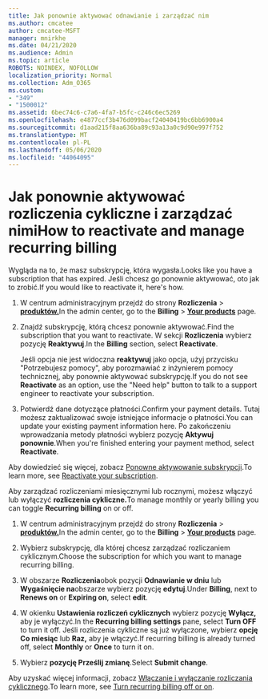```yaml
---
title: Jak ponownie aktywować odnawianie i zarządzać nim
ms.author: cmcatee
author: cmcatee-MSFT
manager: mnirkhe
ms.date: 04/21/2020
ms.audience: Admin
ms.topic: article
ROBOTS: NOINDEX, NOFOLLOW
localization_priority: Normal
ms.collection: Adm_O365
ms.custom:
- "349"
- "1500012"
ms.assetid: 6bec74c6-c7a6-4fa7-b5fc-c246c6ec5269
ms.openlocfilehash: e4877ccf3b476d099bacf24040419bc6bb6900a4
ms.sourcegitcommit: d1aad215f8aa636ba89c93a13a0c9d90e997f752
ms.translationtype: MT
ms.contentlocale: pl-PL
ms.lasthandoff: 05/06/2020
ms.locfileid: "44064095"
---
```

# <a name="how-to-reactivate-and-manage-recurring-billing"></a><span data-ttu-id="35172-102">Jak ponownie aktywować rozliczenia cykliczne i zarządzać nimi</span><span class="sxs-lookup"><span data-stu-id="35172-102">How to reactivate and manage recurring billing</span></span>

<span data-ttu-id="35172-103">Wygląda na to, że masz subskrypcję, która wygasła.</span><span class="sxs-lookup"><span data-stu-id="35172-103">Looks like you have a subscription that has expired.</span></span> <span data-ttu-id="35172-104">Jeśli chcesz go ponownie aktywować, oto jak to zrobić.</span><span class="sxs-lookup"><span data-stu-id="35172-104">If you would like to reactivate it, here's how.</span></span>
  
1. <span data-ttu-id="35172-105">W centrum administracyjnym przejdź do strony **Rozliczenia** \> **[produktów.](https://go.microsoft.com/fwlink/p/?linkid=842054)**</span><span class="sxs-lookup"><span data-stu-id="35172-105">In the admin center, go to the **Billing** \> **[Your products](https://go.microsoft.com/fwlink/p/?linkid=842054)** page.</span></span>

2. <span data-ttu-id="35172-106">Znajdź subskrypcję, którą chcesz ponownie aktywować.</span><span class="sxs-lookup"><span data-stu-id="35172-106">Find the subscription that you want to reactivate.</span></span> <span data-ttu-id="35172-107">W sekcji **Rozliczenia** wybierz pozycję **Reaktywuj**.</span><span class="sxs-lookup"><span data-stu-id="35172-107">In the **Billing** section, select  **Reactivate**.</span></span>

    <span data-ttu-id="35172-108">Jeśli opcja nie jest widoczna **reaktywuj** jako opcja, użyj przycisku "Potrzebujesz pomocy", aby porozmawiać z inżynierem pomocy technicznej, aby ponownie aktywować subskrypcję.</span><span class="sxs-lookup"><span data-stu-id="35172-108">If you do not see **Reactivate** as an option, use the "Need help" button to talk to a support engineer to reactivate your subscription.</span></span>

3. <span data-ttu-id="35172-109">Potwierdź dane dotyczące płatności.</span><span class="sxs-lookup"><span data-stu-id="35172-109">Confirm your payment details.</span></span> <span data-ttu-id="35172-110">Tutaj możesz zaktualizować swoje istniejące informacje o płatności.</span><span class="sxs-lookup"><span data-stu-id="35172-110">You can update your existing payment information here.</span></span> <span data-ttu-id="35172-111">Po zakończeniu wprowadzania metody płatności wybierz pozycję **Aktywuj ponownie**.</span><span class="sxs-lookup"><span data-stu-id="35172-111">When you're finished entering your payment method, select **Reactivate**.</span></span>

<span data-ttu-id="35172-112">Aby dowiedzieć się więcej, zobacz [Ponowne aktywowanie subskrypcji](https://docs.microsoft.com//office365/admin/subscriptions-and-billing/reactivate-your-subscription).</span><span class="sxs-lookup"><span data-stu-id="35172-112">To learn more, see [Reactivate your subscription](https://docs.microsoft.com//office365/admin/subscriptions-and-billing/reactivate-your-subscription).</span></span> 

<span data-ttu-id="35172-113">Aby zarządzać rozliczeniami miesięcznymi lub rocznymi, możesz włączyć lub wyłączyć **rozliczenia cykliczne.**</span><span class="sxs-lookup"><span data-stu-id="35172-113">To manage monthly or yearly billing you can toggle **Recurring billing** on or off.</span></span>
  
1. <span data-ttu-id="35172-114">W centrum administracyjnym przejdź do strony **Rozliczenia** \> **[produktów.](https://go.microsoft.com/fwlink/p/?linkid=842054)**</span><span class="sxs-lookup"><span data-stu-id="35172-114">In the admin center, go to the **Billing** \> **[Your products](https://go.microsoft.com/fwlink/p/?linkid=842054)** page.</span></span>

2. <span data-ttu-id="35172-115">Wybierz subskrypcję, dla której chcesz zarządzać rozliczaniem cyklicznym.</span><span class="sxs-lookup"><span data-stu-id="35172-115">Choose the subscription for which you want to manage recurring billing.</span></span>

3. <span data-ttu-id="35172-116">W obszarze **Rozliczenia**obok pozycji **Odnawianie w dniu** lub **Wygaśnięcie na**obszarze wybierz pozycję **edytuj**.</span><span class="sxs-lookup"><span data-stu-id="35172-116">Under **Billing**, next to **Renews on** or **Expiring on**, select **edit**.</span></span>

4. <span data-ttu-id="35172-117">W okienku **Ustawienia rozliczeń cyklicznych** wybierz pozycję **Wyłącz,** aby je wyłączyć.</span><span class="sxs-lookup"><span data-stu-id="35172-117">In the **Recurring billing settings** pane, select **Turn OFF** to turn it off.</span></span> <span data-ttu-id="35172-118">Jeśli rozliczenia cykliczne są już wyłączone, wybierz **opcję Co miesiąc** lub **Raz,** aby je włączyć.</span><span class="sxs-lookup"><span data-stu-id="35172-118">If recurring billing is already turned off, select **Monthly** or **Once** to turn it on.</span></span>

5. <span data-ttu-id="35172-119">Wybierz **pozycję Prześlij zmianę**.</span><span class="sxs-lookup"><span data-stu-id="35172-119">Select **Submit change**.</span></span>

<span data-ttu-id="35172-120">Aby uzyskać więcej informacji, zobacz [Włączanie i wyłączanie rozliczania cyklicznego](https://docs.microsoft.com/office365/admin/subscriptions-and-billing/renew-your-subscription#turn-recurring-billing-off-or-on).</span><span class="sxs-lookup"><span data-stu-id="35172-120">To learn more, see [Turn recurring billing off or on](https://docs.microsoft.com/office365/admin/subscriptions-and-billing/renew-your-subscription#turn-recurring-billing-off-or-on).</span></span>